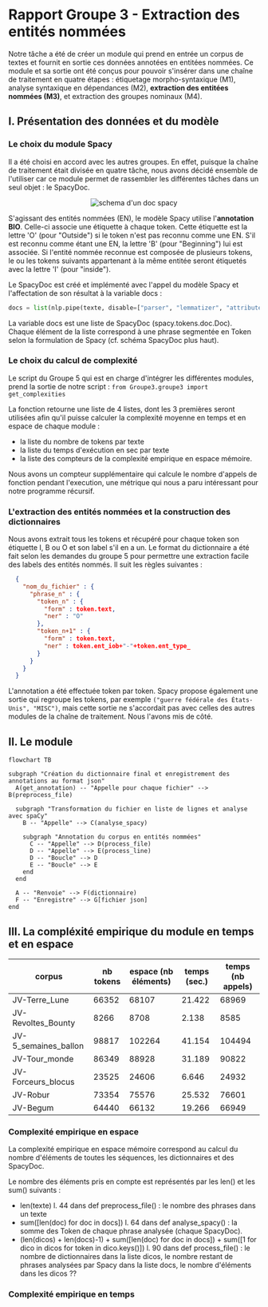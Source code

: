 # Rapport Groupe 3 - Extraction des entités nommées

Notre tâche a été de créer un module qui prend en entrée un corpus de textes et fournit en sortie ces données annotées en entitées nommées. Ce module et sa sortie ont été conçus pour pouvoir s'insérer dans une chaîne de traitement en quatre étapes : étiquetage morpho-syntaxique (M1), analyse syntaxique en dépendances (M2), **extraction des entitées nommées (M3)**, et extraction des groupes nominaux (M4).

## I. Présentation des données et du modèle

### Le choix du module Spacy

Il a été choisi en accord avec les autres groupes. En effet, puisque la chaîne de traitement était divisée en quatre tâche, nous avons décidé ensemble de l'utiliser car ce module permet de rassembler les différentes tâches dans un seul objet : le SpacyDoc.

<p align="center">
  <img title="schema d'un doc spacy" src="http://some_place.com/image.png" />
</p>

S'agissant des entités nommées (EN), le modèle Spacy utilise l'**annotation BIO**. Celle-ci associe une étiquette à chaque token. Cette étiquette est la lettre 'O' (pour "Outside") si le token n'est pas reconnu comme une EN. S'il est reconnu comme étant une EN, la lettre 'B' (pour "Beginning") lui est associée. Si l'entité nommée reconnue est composée de plusieurs tokens, le ou les tokens suivants appartenant à la même entitée seront étiquetés avec la lettre 'I' (pour "inside").

Le SpacyDoc est créé et implémenté avec l'appel du modèle Spacy et l'affectation de son résultat à la variable docs : 

```python
docs = list(nlp.pipe(texte, disable=["parser", "lemmatizer", "attribute_ruler"]))
```

La variable docs est une liste de SpacyDoc (spacy.tokens.doc.Doc). Chaque élément de la liste correspond à une phrase segmentée en Token selon la formulation de Spacy (cf. schéma SpacyDoc plus haut).

### Le choix du calcul de complexité

Le script du Groupe 5 qui est en charge d'intégrer les différentes modules, prend la sortie de notre script : `from Groupe3.groupe3 import get_complexities`

La fonction retourne une liste de 4 listes, dont les 3 premières seront utilisées afin qu'il puisse calculer la complexité moyenne en temps et en espace de chaque module : 

- la liste du nombre de tokens par texte
- la liste du temps d'exécution en sec par texte
- la liste des compteurs de la complexité empirique en espace mémoire. 

Nous avons un compteur supplémentaire qui calcule le nombre d'appels de fonction pendant l'execution, une métrique qui nous a paru intéressant pour notre programme récursif. 

### L'extraction des entités nommées et la construction des dictionnaires

Nous avons extrait tous les tokens et récupéré pour chaque token son étiquette I, B ou O et son label s'il en a un. Le format du dictionnaire a été fait selon les demandes du groupe 5 pour permettre une extraction facile des labels des entités nommés. Il suit  les règles suivantes :

```json
  {
    "nom_du_fichier" : {
      "phrase_n" : {
        "token_n" : {
          "form" : token.text,
          "ner" : "O"
        },
        "token_n+1" : {
          "form" : token.text,
          "ner" : token.ent_iob+"-"+token.ent_type_
        }
      }
    }
  }
```

L'annotation a été effectuée token par token. Spacy propose également une sortie qui regroupe les tokens, par exemple `("guerre fédérale des États-Unis", "MISC")`, mais cette sortie ne s'accordait pas avec celles des autres modules de la chaîne de traitement. Nous l'avons mis de côté.


## II. Le module

```mermaid
flowchart TB

subgraph "Création du dictionnaire final et enregistrement des annotations au format json"
  A(get_annotation) -- "Appelle pour chaque fichier" --> B(preprocess_file)

  subgraph "Transformation du fichier en liste de lignes et analyse avec spaCy"
    B -- "Appelle" --> C(analyse_spacy)

    subgraph "Annotation du corpus en entités nommées"
      C -- "Appelle" --> D(process_file)
      D -- "Appelle" --> E(process_line)
      D -- "Boucle" --> D
      E -- "Boucle" --> E
    end
  end

  A -- "Renvoie" --> F(dictionnaire)
  F -- "Enregistre" --> G[fichier json]
end
```

## III. La compléxité empirique du module en temps et en espace

| corpus               | nb tokens | espace (nb éléments) | temps (sec.) |temps (nb appels)  |
|----------------------|-----------|----------------------|--------------|-------------------|
| JV-Terre_Lune        | 66352     | 68107                | 21.422       | 68969             |
| JV-Revoltes_Bounty   | 8266      | 8708                 | 2.138        | 8585              |
| JV-5_semaines_ballon | 98817     | 102264               | 41.154       | 104494            |
| JV-Tour_monde        | 86349     | 88928                | 31.189       | 90822             |
| JV-Forceurs_blocus   | 23525     | 24606                | 6.646        | 24932             |
| JV-Robur             | 73354     | 75576                | 25.532       | 76601             |
| JV-Begum             | 64440     | 66132                | 19.266       | 66949             |


### Complexité empirique en espace

La complexité empirique en espace mémoire correspond au calcul du nombre d'éléments de toutes les séquences, les dictionnaires et des SpacyDoc.

Le nombre des éléments pris en compte est représentés par les len() et les sum() suivants :

- len(texte) l. 44 dans def preprocess_file() : le nombre des phrases dans un texte
- sum([len(doc) for doc in docs]) l. 64 dans def analyse_spacy() : la somme des Token de chaque phrase analysée (chaque SpacyDoc).
- (len(dicos) + len(docs)-1) + sum([len(doc) for doc in docs]) + sum([1 for dico in dicos for token in dico.keys()]) l. 90 dans def process_file() : le nombre de dictionnaires dans la liste dicos, le nombre restant de phrases analysées par Spacy dans la liste docs, le nombre d'éléments dans les dicos
  ??

### Complexité empirique en temps
